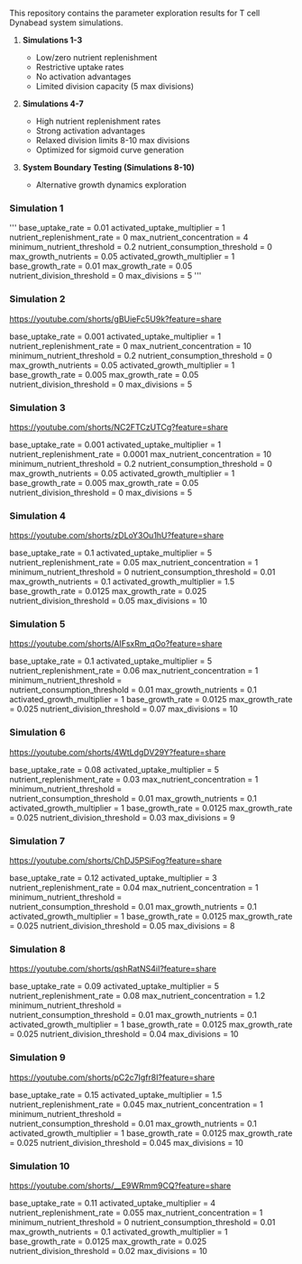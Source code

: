 This repository contains the parameter exploration results for T cell Dynabead system simulations. 
1. **Simulations 1-3**
   - Low/zero nutrient replenishment
   - Restrictive uptake rates
   - No activation advantages
   - Limited division capacity (5 max divisions)

2. **Simulations 4-7**
   - High nutrient replenishment rates
   - Strong activation advantages
   - Relaxed division limits 8-10 max divisions
   - Optimized for sigmoid curve generation

3. **System Boundary Testing (Simulations 8-10)**
   - Alternative growth dynamics exploration
  

### Simulation 1
'''
   base_uptake_rate	=	0.01
   activated_uptake_multiplier 	=	1
   nutrient_replenishment_rate 	=	0
   max_nutrient_concentration 	=	4
   minimum_nutrient_threshold	=	0.2
   nutrient_consumption_threshold 	=	0
   max_growth_nutrients 	=	0.05
   activated_growth_multiplier	=	1
   base_growth_rate 	=	0.01
   max_growth_rate 	=	0.05
   nutrient_division_threshold 	=	0
   max_divisions 	=	5
'''

### Simulation 2
https://youtube.com/shorts/gBUieFc5U9k?feature=share

base_uptake_rate	=	0.001
activated_uptake_multiplier 	=	1
nutrient_replenishment_rate 	=	0
max_nutrient_concentration 	=	10
minimum_nutrient_threshold	=	0.2
nutrient_consumption_threshold 	=	0
max_growth_nutrients 	=	0.05
activated_growth_multiplier	=	1
base_growth_rate 	=	0.005
max_growth_rate 	=	0.05
nutrient_division_threshold 	=	0
max_divisions 	=	5


### Simulation 3
https://youtube.com/shorts/NC2FTCzUTCg?feature=share

base_uptake_rate	=	0.001
activated_uptake_multiplier 	=	1
nutrient_replenishment_rate 	=	0.0001
max_nutrient_concentration 	=	10
minimum_nutrient_threshold	=	0.2
nutrient_consumption_threshold 	=	0
max_growth_nutrients 	=	0.05
activated_growth_multiplier	=	1
base_growth_rate 	=	0.005
max_growth_rate 	=	0.05
nutrient_division_threshold 	=	0
max_divisions 	=	5


### Simulation 4
https://youtube.com/shorts/zDLoY3Ou1hU?feature=share

base_uptake_rate	=	0.1
activated_uptake_multiplier 	=	5
nutrient_replenishment_rate 	=	0.05
max_nutrient_concentration 	=	1
minimum_nutrient_threshold	=	0
nutrient_consumption_threshold 	=	0.01
max_growth_nutrients 	=	0.1
activated_growth_multiplier	=	1.5
base_growth_rate 	=	0.0125
max_growth_rate 	=	0.025
nutrient_division_threshold 	=	0.05
max_divisions 	=	10


### Simulation 5
https://youtube.com/shorts/AIFsxRm_qOo?feature=share

base_uptake_rate	=	0.1
activated_uptake_multiplier 	=	5
nutrient_replenishment_rate 	=	0.06
max_nutrient_concentration 	=	1
minimum_nutrient_threshold	=	
nutrient_consumption_threshold 	=	0.01
max_growth_nutrients 	=	0.1
activated_growth_multiplier	=	1
base_growth_rate 	=	0.0125
max_growth_rate 	=	0.025
nutrient_division_threshold 	=	0.07
max_divisions 	=	10


### Simulation 6
https://youtube.com/shorts/4WtLdgDV29Y?feature=share

base_uptake_rate	=	0.08
activated_uptake_multiplier 	=	5
nutrient_replenishment_rate 	=	0.03
max_nutrient_concentration 	=	1
minimum_nutrient_threshold	=	
nutrient_consumption_threshold 	=	0.01
max_growth_nutrients 	=	0.1
activated_growth_multiplier	=	1
base_growth_rate 	=	0.0125
max_growth_rate 	=	0.025
nutrient_division_threshold 	=	0.03
max_divisions 	=	9


### Simulation 7
https://youtube.com/shorts/ChDJ5PSiFog?feature=share

base_uptake_rate	=	0.12
activated_uptake_multiplier 	=	3
nutrient_replenishment_rate 	=	0.04
max_nutrient_concentration 	=	1
minimum_nutrient_threshold	=	
nutrient_consumption_threshold 	=	0.01
max_growth_nutrients 	=	0.1
activated_growth_multiplier	=	1
base_growth_rate 	=	0.0125
max_growth_rate 	=	0.025
nutrient_division_threshold 	=	0.05
max_divisions 	=	8


### Simulation 8
https://youtube.com/shorts/qshRatNS4iI?feature=share

base_uptake_rate	=	0.09
activated_uptake_multiplier 	=	5
nutrient_replenishment_rate 	=	0.08
max_nutrient_concentration 	=	1.2
minimum_nutrient_threshold	=	
nutrient_consumption_threshold 	=	0.01
max_growth_nutrients 	=	0.1
activated_growth_multiplier	=	1
base_growth_rate 	=	0.0125
max_growth_rate 	=	0.025
nutrient_division_threshold 	=	0.04
max_divisions 	=	10


### Simulation 9
https://youtube.com/shorts/pC2c7Igfr8I?feature=share

base_uptake_rate	=	0.15
activated_uptake_multiplier 	=	1.5
nutrient_replenishment_rate 	=	0.045
max_nutrient_concentration 	=	1
minimum_nutrient_threshold	=	
nutrient_consumption_threshold 	=	0.01
max_growth_nutrients 	=	0.1
activated_growth_multiplier	=	1
base_growth_rate 	=	0.0125
max_growth_rate 	=	0.025
nutrient_division_threshold 	=	0.045
max_divisions 	=	10


### Simulation 10 
https://youtube.com/shorts/__E9WRmm9CQ?feature=share

base_uptake_rate	=	0.11
activated_uptake_multiplier 	=	4
nutrient_replenishment_rate 	=	0.055
max_nutrient_concentration 	=	1
minimum_nutrient_threshold	=	0
nutrient_consumption_threshold 	=	0.01
max_growth_nutrients 	=	0.1
activated_growth_multiplier	=	1
base_growth_rate 	=	0.0125
max_growth_rate 	=	0.025
nutrient_division_threshold 	=	0.02
max_divisions 	=	10




